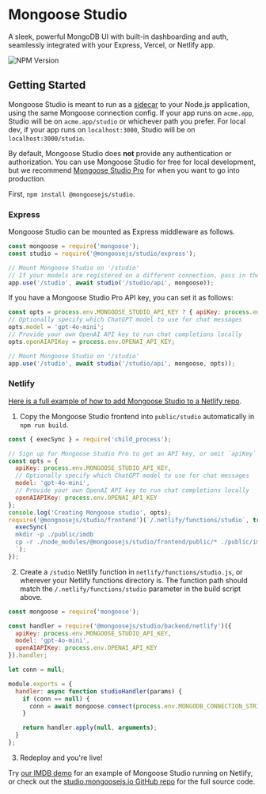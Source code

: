 # Mongoose Studio

A sleek, powerful MongoDB UI with built-in dashboarding and auth, seamlessly integrated with your Express, Vercel, or Netlify app.

![NPM Version](https://img.shields.io/npm/v/@mongoosejs/studio)

## Getting Started

Mongoose Studio is meant to run as a [sidecar](https://learn.microsoft.com/en-us/azure/architecture/patterns/sidecar) to your Node.js application, using the same Mongoose connection config.
If your app runs on `acme.app`, Studio will be on `acme.app/studio` or whichever path you prefer.
For local dev, if your app runs on `localhost:3000`, Studio will be on `localhost:3000/studio`.

By default, Mongoose Studio does **not** provide any authentication or authorization.
You can use Mongoose Studio for free for local development, but we recommend [Mongoose Studio Pro](https://studio.mongoosejs.io/#pricing) for when you want to go into production.

First, `npm install @mongoosejs/studio`.

### Express

Mongoose Studio can be mounted as Express middleware as follows.

```javascript
const mongoose = require('mongoose');
const studio = require('@mongoosejs/studio/express');

// Mount Mongoose Studio on '/studio'
// If your models are registered on a different connection, pass in the connection instead of `mongoose`
app.use('/studio', await studio('/studio/api', mongoose));
````

If you have a Mongoose Studio Pro API key, you can set it as follows:

```javascript
const opts = process.env.MONGOOSE_STUDIO_API_KEY ? { apiKey: process.env.MONGOOSE_STUDIO_API_KEY } : {};
// Optionally specify which ChatGPT model to use for chat messages
opts.model = 'gpt-4o-mini';
// Provide your own OpenAI API key to run chat completions locally
opts.openAIAPIKey = process.env.OPENAI_API_KEY;

// Mount Mongoose Studio on '/studio'
app.use('/studio', await studio('/studio/api', mongoose, opts));
```

### Netlify

[Here is a full example of how to add Mongoose Studio to a Netlify repo](https://github.com/mongoosejs/studio.mongoosejs.io/commit/8b02ea367c8a1b7b4bcab290708f57d58f08210b).

1) Copy the Mongoose Studio frontend into `public/studio` automatically in `npm run build`.

```javascript
const { execSync } = require('child_process');

// Sign up for Mongoose Studio Pro to get an API key, or omit `apiKey` for local dev.
const opts = {
  apiKey: process.env.MONGOOSE_STUDIO_API_KEY,
  // Optionally specify which ChatGPT model to use for chat messages
  model: 'gpt-4o-mini',
  // Provide your own OpenAI API key to run chat completions locally
  openAIAPIKey: process.env.OPENAI_API_KEY
};
console.log('Creating Mongoose studio', opts);
require('@mongoosejs/studio/frontend')(`/.netlify/functions/studio`, true, opts).then(() => {
  execSync(`
  mkdir -p ./public/imdb
  cp -r ./node_modules/@mongoosejs/studio/frontend/public/* ./public/imdb/
  `);
});
```

2) Create a `/studio` Netlify function in `netlify/functions/studio.js`, or wherever your Netlify functions directory is. The function path should match the `/.netlify/functions/studio` parameter in the build script above.

```javascript
const mongoose = require('mongoose');

const handler = require('@mongoosejs/studio/backend/netlify')({
  apiKey: process.env.MONGOOSE_STUDIO_API_KEY,
  model: 'gpt-4o-mini',
  openAIAPIKey: process.env.OPENAI_API_KEY
}).handler;

let conn = null;

module.exports = {
  handler: async function studioHandler(params) {
    if (conn == null) {
      conn = await mongoose.connect(process.env.MONGODB_CONNECTION_STRING, { serverSelectionTimeoutMS: 3000 });
    }

    return handler.apply(null, arguments);
  }
};
```

3) Redeploy and you're live!

Try [our IMDB demo](https://studio.mongoosejs.io/imdb/#/) for an example of Mongoose Studio running on Netlify, or check out the [studio.mongoosejs.io GitHub repo](https://github.com/mongoosejs/studio.mongoosejs.io) for the full source code.
